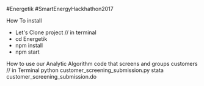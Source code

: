 #Energetik
#SmartEnergyHackhathon2017

How To install 
- Let's Clone project
// in terminal
- cd Energetik
- npm install
- npm start

How to use our Analytic Algorithm code that screens and groups customers
// in Terminal
python customer_screening_submission.py
stata customer_screening_submission.do




